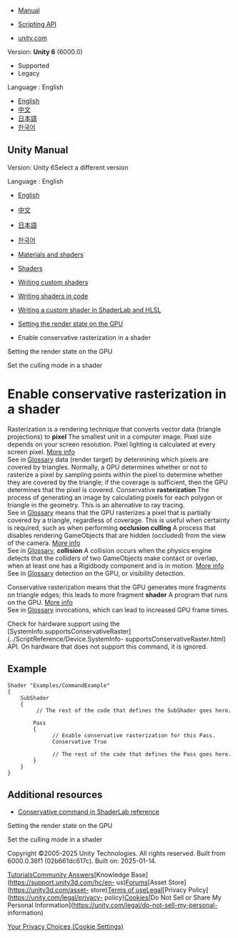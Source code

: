 [](https://docs.unity3d.com)

  * [Manual](../Manual/index.html)
  * [Scripting API](../ScriptReference/index.html)

  * [unity.com](https://unity.com/)

Version: **Unity 6** (6000.0)

  * Supported
  * Legacy

Language : English

  * [English](/Manual/writing-shader-conservative-rasterization.html)
  * [中文](/cn/current/Manual/writing-shader-conservative-rasterization.html)
  * [日本語](/ja/current/Manual/writing-shader-conservative-rasterization.html)
  * [한국어](/kr/current/Manual/writing-shader-conservative-rasterization.html)

[](https://docs.unity3d.com)

## Unity Manual

Version: Unity 6Select a different version

Language : English

  * [English](/Manual/writing-shader-conservative-rasterization.html)
  * [中文](/cn/current/Manual/writing-shader-conservative-rasterization.html)
  * [日本語](/ja/current/Manual/writing-shader-conservative-rasterization.html)
  * [한국어](/kr/current/Manual/writing-shader-conservative-rasterization.html)

  * [Materials and shaders](materials-and-shaders.html)
  * [Shaders](Shaders.html)
  * [Writing custom shaders](writing-custom-shaders.html)
  * [Writing shaders in code](shader-writing.html)
  * [Writing a custom shader in ShaderLab and HLSL](SL-landing.html)
  * [Setting the render state on the GPU](writing-shader-render-state-commands.html)
  * Enable conservative rasterization in a shader

[](writing-shader-render-state-commands.html)

Setting the render state on the GPU

[](set-culling-mode.html)

Set the culling mode in a shader

# Enable conservative rasterization in a shader

Rasterization is a rendering technique that converts vector data (triangle
projections) to **pixel** The smallest unit in a computer image. Pixel size
depends on your screen resolution. Pixel lighting is calculated at every
screen pixel. [More info](ShadowPerformance.html)  
See in [Glossary](Glossary.html#pixel) data (render target) by determining
which pixels are covered by triangles. Normally, a GPU determines whether or
not to rasterize a pixel by sampling points within the pixel to determine
whether they are covered by the triangle; if the coverage is sufficient, then
the GPU determines that the pixel is covered. Conservative **rasterization**
The process of generating an image by calculating pixels for each polygon or
triangle in the geometry. This is an alternative to ray tracing.  
See in [Glossary](Glossary.html#Rasterization) means that the GPU rasterizes a
pixel that is partially covered by a triangle, regardless of coverage. This is
useful when certainty is required, such as when performing **occlusion
culling** A process that disables rendering GameObjects that are hidden
(occluded) from the view of the camera. [More info](OcclusionCulling.html)  
See in [Glossary](Glossary.html#Occlusionculling), **collision** A collision
occurs when the physics engine detects that the colliders of two GameObjects
make contact or overlap, when at least one has a Rigidbody component and is in
motion. [More info](CollidersOverview.html)  
See in [Glossary](Glossary.html#Collision) detection on the GPU, or visibility
detection.

Conservative rasterization means that the GPU generates more fragments on
triangle edges; this leads to more fragment **shader** A program that runs on
the GPU. [More info](Shaders.html)  
See in [Glossary](Glossary.html#Shader) invocations, which can lead to
increased GPU frame times.

Check for hardware support using the
[SystemInfo.supportsConservativeRaster](../ScriptReference/Device.SystemInfo-
supportsConservativeRaster.html) API. On hardware that does not support this
command, it is ignored.

## Example

    
    
    Shader "Examples/CommandExample"
    {
        SubShader
        {
             // The rest of the code that defines the SubShader goes here.
    
            Pass
            {    
                  // Enable conservative rasterization for this Pass.
                  Conservative True
                
                  // The rest of the code that defines the Pass goes here.
            }
        }
    }
    

## Additional resources

  * [Conservative command in ShaderLab reference](SL-Conservative.html)

[](writing-shader-render-state-commands.html)

Setting the render state on the GPU

[](set-culling-mode.html)

Set the culling mode in a shader

Copyright ©2005-2025 Unity Technologies. All rights reserved. Built from
6000.0.36f1 (02b661dc617c). Built on: 2025-01-14.

[Tutorials](https://learn.unity.com/)[Community
Answers](https://answers.unity3d.com)[Knowledge
Base](https://support.unity3d.com/hc/en-
us)[Forums](https://forum.unity3d.com)[Asset Store](https://unity3d.com/asset-
store)[Terms of
use](https://docs.unity3d.com/Manual/TermsOfUse.html)[Legal](https://unity.com/legal)[Privacy
Policy](https://unity.com/legal/privacy-
policy)[Cookies](https://unity.com/legal/cookie-policy)[Do Not Sell or Share
My Personal Information](https://unity.com/legal/do-not-sell-my-personal-
information)

[Your Privacy Choices (Cookie Settings)](javascript:void\(0\);)

